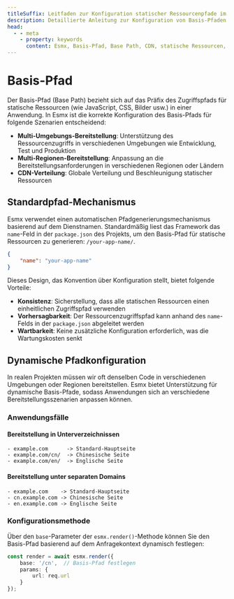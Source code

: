 ```yaml
---
titleSuffix: Leitfaden zur Konfiguration statischer Ressourcenpfade im Esmx-Framework
description: Detaillierte Anleitung zur Konfiguration von Basis-Pfaden im Esmx-Framework, einschließlich Multi-Umgebungs-Bereitstellung, CDN-Verteilung und Ressourcenzugriffspfade, um Entwicklern bei der flexiblen Verwaltung statischer Ressourcen zu helfen.
head:
  - - meta
    - property: keywords
      content: Esmx, Basis-Pfad, Base Path, CDN, statische Ressourcen, Multi-Umgebungs-Bereitstellung, Ressourcenverwaltung
---
```


# Basis-Pfad

Der Basis-Pfad (Base Path) bezieht sich auf das Präfix des Zugriffspfads für statische Ressourcen (wie JavaScript, CSS, Bilder usw.) in einer Anwendung. In Esmx ist die korrekte Konfiguration des Basis-Pfads für folgende Szenarien entscheidend:

- **Multi-Umgebungs-Bereitstellung**: Unterstützung des Ressourcenzugriffs in verschiedenen Umgebungen wie Entwicklung, Test und Produktion
- **Multi-Regionen-Bereitstellung**: Anpassung an die Bereitstellungsanforderungen in verschiedenen Regionen oder Ländern
- **CDN-Verteilung**: Globale Verteilung und Beschleunigung statischer Ressourcen

## Standardpfad-Mechanismus

Esmx verwendet einen automatischen Pfadgenerierungsmechanismus basierend auf dem Dienstnamen. Standardmäßig liest das Framework das `name`-Feld in der `package.json` des Projekts, um den Basis-Pfad für statische Ressourcen zu generieren: `/your-app-name/`.

```json title="package.json"
{
    "name": "your-app-name"
}
```

Dieses Design, das Konvention über Konfiguration stellt, bietet folgende Vorteile:

- **Konsistenz**: Sicherstellung, dass alle statischen Ressourcen einen einheitlichen Zugriffspfad verwenden
- **Vorhersagbarkeit**: Der Ressourcenzugriffspfad kann anhand des `name`-Felds in der `package.json` abgeleitet werden
- **Wartbarkeit**: Keine zusätzliche Konfiguration erforderlich, was die Wartungskosten senkt

## Dynamische Pfadkonfiguration

In realen Projekten müssen wir oft denselben Code in verschiedenen Umgebungen oder Regionen bereitstellen. Esmx bietet Unterstützung für dynamische Basis-Pfade, sodass Anwendungen sich an verschiedene Bereitstellungsszenarien anpassen können.

### Anwendungsfälle

#### Bereitstellung in Unterverzeichnissen
```
- example.com      -> Standard-Hauptseite
- example.com/cn/  -> Chinesische Seite
- example.com/en/  -> Englische Seite
```

#### Bereitstellung unter separaten Domains
```
- example.com    -> Standard-Hauptseite
- cn.example.com -> Chinesische Seite
- en.example.com -> Englische Seite
```

### Konfigurationsmethode

Über den `base`-Parameter der `esmx.render()`-Methode können Sie den Basis-Pfad basierend auf dem Anfragekontext dynamisch festlegen:

```ts
const render = await esmx.render({
    base: '/cn',  // Basis-Pfad festlegen
    params: {
        url: req.url
    }
});
```